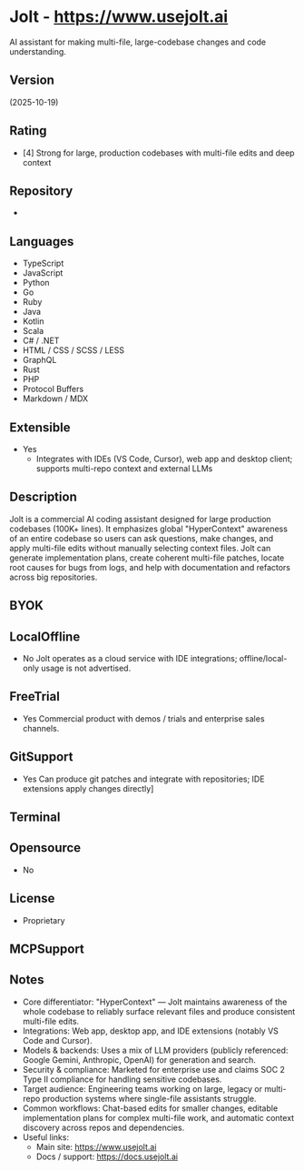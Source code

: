 # Jolt - https://www.usejolt.ai

AI assistant for making multi-file, large-codebase changes and code understanding.

## Version
(2025-10-19)

## Rating
- [4] Strong for large, production codebases with multi-file edits and deep context

## Repository
- 

## Languages
- TypeScript
- JavaScript
- Python
- Go
- Ruby
- Java
- Kotlin
- Scala
- C# / .NET
- HTML / CSS / SCSS / LESS
- GraphQL
- Rust
- PHP
- Protocol Buffers
- Markdown / MDX

## Extensible
- Yes
  - Integrates with IDEs (VS Code, Cursor), web app and desktop client; supports multi-repo context and external LLMs

## Description
Jolt is a commercial AI coding assistant designed for large production codebases (100K+ lines). It emphasizes global "HyperContext" awareness of an entire codebase so users can ask questions, make changes, and apply multi-file edits without manually selecting context files. Jolt can generate implementation plans, create coherent multi-file patches, locate root causes for bugs from logs, and help with documentation and refactors across big repositories.

## BYOK


## LocalOffline

- No
  Jolt operates as a cloud service with IDE integrations; offline/local-only usage is not advertised.

## FreeTrial
- Yes
  Commercial product with demos / trials and enterprise sales channels.

## GitSupport
- Yes
  Can produce git patches and integrate with repositories; IDE extensions apply changes directly]

## Terminal


## Opensource
- No

## License
- Proprietary

## MCPSupport


## Notes
- Core differentiator: "HyperContext" — Jolt maintains awareness of the whole codebase to reliably surface relevant files and produce consistent multi-file edits.
- Integrations: Web app, desktop app, and IDE extensions (notably VS Code and Cursor).
- Models & backends: Uses a mix of LLM providers (publicly referenced: Google Gemini, Anthropic, OpenAI) for generation and search.
- Security & compliance: Marketed for enterprise use and claims SOC 2 Type II compliance for handling sensitive codebases.
- Target audience: Engineering teams working on large, legacy or multi-repo production systems where single-file assistants struggle.
- Common workflows: Chat-based edits for smaller changes, editable implementation plans for complex multi-file work, and automatic context discovery across repos and dependencies.
- Useful links:
  - Main site: https://www.usejolt.ai
  - Docs / support: https://docs.usejolt.ai

